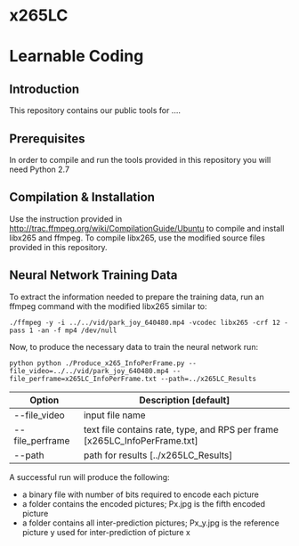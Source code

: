 # x265LC

# Learnable Coding

## Introduction

This repository contains our public tools for .... 

## Prerequisites

In order to compile and run the tools provided in this repository you will need Python 2.7

## Compilation & Installation

Use the instruction provided in http://trac.ffmpeg.org/wiki/CompilationGuide/Ubuntu to compile and install libx265 and ffmpeg. To compile libx265, use the modified source files provided in this repository.

## Neural Network Training Data
To extract the information needed to prepare the training data, run an ffmpeg command with the modified libx265 similar to:

```
./ffmpeg -y -i ../../vid/park_joy_640480.mp4 -vcodec libx265 -crf 12 -pass 1 -an -f mp4 /dev/null
```

Now, to produce the necessary data to train the neural network run:

```
python python ./Produce_x265_InfoPerFrame.py --file_video=../../vid/park_joy_640480.mp4 --file_perframe=x265LC_InfoPerFrame.txt --path=../x265LC_Results
```

Option | Description [default]
---|---
--file_video | input file name 
--file_perframe | text file contains rate, type, and RPS per frame [x265LC_InfoPerFrame.txt]
--path | path for results [../x265LC_Results]

A successful run will produce the following:
- a binary file with number of bits required to encode each picture 
- a folder contains the encoded pictures; Px.jpg is the fifth encoded picture
- a folder contains all inter-prediction pictures; Px_y.jpg is the reference picture y used for inter-prediction of picture x
